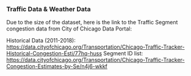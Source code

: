 ### Traffic Data & Weather Data

Due to the size of the dataset, here is the link to the Traffic Segment congestion data from City of Chicago Data Portal:

Historical Data (2011-2018): https://data.cityofchicago.org/Transportation/Chicago-Traffic-Tracker-Historical-Congestion-Esti/77hq-huss
Segment ID list: https://data.cityofchicago.org/Transportation/Chicago-Traffic-Tracker-Congestion-Estimates-by-Se/n4j6-wkkf

